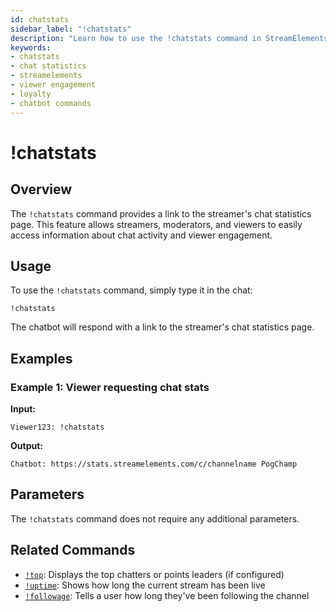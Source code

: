 ```yaml
---
id: chatstats
sidebar_label: "!chatstats"
description: "Learn how to use the !chatstats command in StreamElements to view chat statistics and track viewer engagement."
keywords:
- chatstats
- chat statistics
- streamelements
- viewer engagement
- loyalty
- chatbot commands
---
```


# !chatstats

## Overview

The `!chatstats` command provides a link to the streamer's chat statistics page. This feature allows streamers, moderators, and viewers to easily access information about chat activity and viewer engagement.

## Usage

To use the `!chatstats` command, simply type it in the chat:

```
!chatstats
```

The chatbot will respond with a link to the streamer's chat statistics page.

## Examples

### Example 1: Viewer requesting chat stats

**Input:**
```
Viewer123: !chatstats
```

**Output:**
```
Chatbot: https://stats.streamelements.com/c/channelname PogChamp
```


## Parameters

The `!chatstats` command does not require any additional parameters.

## Related Commands

- [`!top`](top.md): Displays the top chatters or points leaders (if configured)
- [`!uptime`](uptime.md): Shows how long the current stream has been live
- [`!followage`](followage.md): Tells a user how long they've been following the channel

